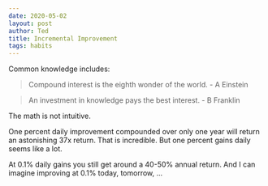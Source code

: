 ```yaml
---
date: 2020-05-02
layout: post
author: Ted
title: Incremental Improvement
tags: habits
---
```

Common knowledge includes:

> Compound interest is the eighth wonder of the world. - A Einstein

> An investment in knowledge pays the best interest. - B Franklin

The math is not intuitive.

One percent daily improvement compounded over only one year will return an astonishing 37x return. That is incredible. But one percent gains daily seems like a lot.

At 0.1% daily gains you still get around a 40-50% annual return. And I can imagine improving at 0.1% today, tomorrow, ...
